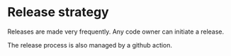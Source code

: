 <!--
SPDX-FileCopyrightText: 2017-2022 Contributors to the OpenSTEF project <korte.termijn.prognoses@alliander.com>

SPDX-License-Identifier: MPL-2.0
-->
# Release strategy
Releases are made very frequently.
Any code owner can initiate a release.

The release process is also managed by a github action.

